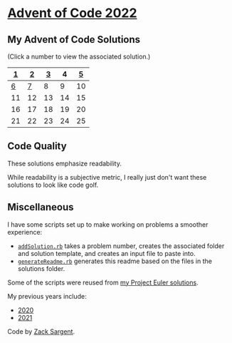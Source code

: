 # [Advent of Code 2022](https://adventofcode.com/2022)

## My Advent of Code Solutions
(Click a number to view the associated solution.)
<!---
  This table is automatically generated and is best viewed with line wrap off.
  I did consider reference style links, and they didn't seem much better.
  Just try and view the formatted table, if you can.
-->
| [1](solutions/01/solve1.rb) | [2](solutions/02/solve2.rb) | [3](solutions/03/solve3.rb) | 4  | [5](solutions/05/solve5.rb) |
| --------------------------- | --------------------------- | --------------------------- | -- | --------------------------- |
| [6](solutions/06/solve6.rb) | [7](solutions/07/solve7.rb) | 8                           | 9  | 10                          |
| 11                          | 12                          | 13                          | 14 | 15                          |
| 16                          | 17                          | 18                          | 19 | 20                          |
| 21                          | 22                          | 23                          | 24 | 25                          |


## Code Quality

These solutions emphasize readability.

While readability is a subjective metric,
I really just don't want these solutions to
look like code golf.

## Miscellaneous

I have some scripts set up to make working on problems a smoother experience:

 - [`addSolution.rb`](addSolution.rb) takes a problem number, creates the associated folder and solution template, and creates an input file to paste into.
 - [`generateReadme.rb`](generateReadme.rb) generates this readme based on the files in the solutions folder.

Some of the scripts were reused from [my Project Euler solutions](https://github.com/zsarge/ProjectEuler).

My previous years include:
- [2020](https://github.com/zsarge/AdventOfCode2020)
- [2021](https://github.com/zsarge/advent-of-code-2021)

Code by [Zack Sargent](https://github.com/zsarge).
